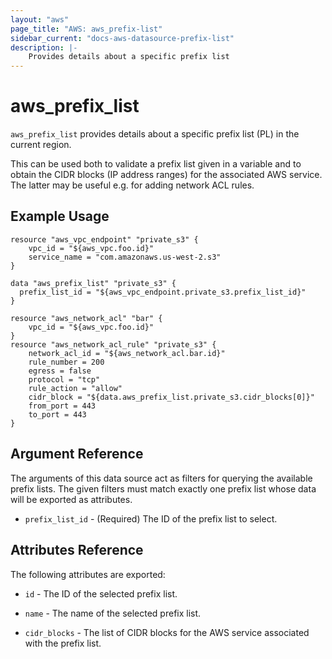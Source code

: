 ```yaml
---
layout: "aws"
page_title: "AWS: aws_prefix-list"
sidebar_current: "docs-aws-datasource-prefix-list"
description: |-
    Provides details about a specific prefix list
---
```


# aws\_prefix\_list

`aws_prefix_list` provides details about a specific prefix list (PL)
in the current region.

This can be used both to validate a prefix list given in a variable
and to obtain the CIDR blocks (IP address ranges) for the associated
AWS service. The latter may be useful e.g. for adding network ACL
rules.

## Example Usage

```
resource "aws_vpc_endpoint" "private_s3" {
    vpc_id = "${aws_vpc.foo.id}"
    service_name = "com.amazonaws.us-west-2.s3"
}

data "aws_prefix_list" "private_s3" {
  prefix_list_id = "${aws_vpc_endpoint.private_s3.prefix_list_id}"
}

resource "aws_network_acl" "bar" {
    vpc_id = "${aws_vpc.foo.id}"
}
resource "aws_network_acl_rule" "private_s3" {
    network_acl_id = "${aws_network_acl.bar.id}"
    rule_number = 200
    egress = false
    protocol = "tcp"
    rule_action = "allow"
    cidr_block = "${data.aws_prefix_list.private_s3.cidr_blocks[0]}"
    from_port = 443
    to_port = 443
}
```

## Argument Reference

The arguments of this data source act as filters for querying the available
prefix lists. The given filters must match exactly one prefix list
whose data will be exported as attributes.

* `prefix_list_id` - (Required) The ID of the prefix list to select.

## Attributes Reference

The following attributes are exported:

* `id` - The ID of the selected prefix list.

* `name` - The name of the selected prefix list.

* `cidr_blocks` - The list of CIDR blocks for the AWS service associated
with the prefix list.
